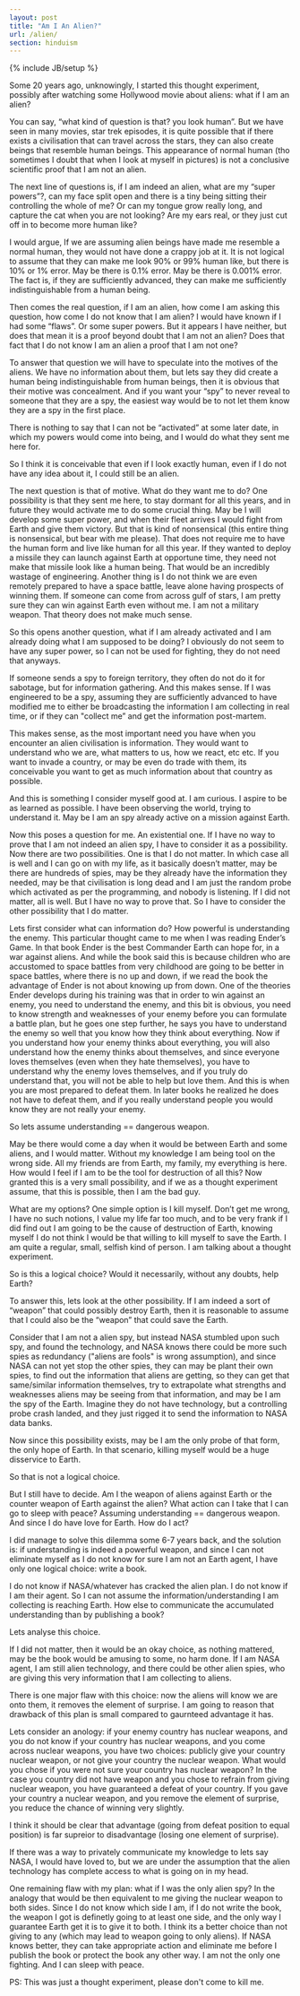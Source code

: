 ```yaml
---
layout: post
title: "Am I An Alien?"
url: /alien/
section: hinduism
---
```

{% include JB/setup %}

Some 20 years ago, unknowingly, I started this thought experiment, possibly
after watching some Hollywood movie about aliens: what if I am an alien?

You can say, “what kind of question is that? you look human”. But we have seen
in many movies, star trek episodes, it is quite possible that if there exists a
civilisation that can travel across the stars, they can also create beings that
resemble human beings. This appearance of normal human (tho sometimes I doubt
that when I look at myself in pictures) is not a conclusive scientific proof
that I am not an alien.

The next line of questions is, if I am indeed an alien, what are my “super
powers”?, can my face split open and there is a tiny being sitting their
controlling the whole of me? Or can my tongue grow really long, and capture the
cat when you are not looking? Are my ears real, or they just cut off in to
become more human like?

I would argue, If we are assuming alien beings have made me resemble a normal
human, they would not have done a crappy job at it. It is not logical to assume
that they can make me look 90% or 99% human like, but there is 10% or 1% error.
May be there is 0.1% error. May be there is 0.001% error. The fact is, if they
are sufficiently advanced, they can make me sufficiently indistinguishable from
a human being.

Then comes the real question, if I am an alien, how come I am asking this
question, how come I do not know that I am alien? I would have known if I had
some “flaws”. Or some super powers. But it appears I have neither, but does that
mean it is a proof beyond doubt that I am not an alien? Does that fact that I do
not know I am an alien a proof that I am not one?

To answer that question we will have to speculate into the motives of the
aliens. We have no information about them, but lets say they did create a human
being indistinguishable from human beings, then it is obvious that their motive
was concealment. And if you want your “spy” to never reveal to someone that they
are a spy, the easiest way would be to not let them know they are a spy in the
first place.

There is nothing to say that I can not be “activated” at some later date, in
which my powers would come into being, and I would do what they sent me here
for.

So I think it is conceivable that even if I look exactly human, even if I do not
have any idea about it, I could still be an alien.

The next question is that of motive. What do they want me to do? One possibility
is that they sent me here, to stay dormant for all this years, and in future
they would activate me to do some crucial thing. May be I will develop some
super power, and when their fleet arrives I would fight from Earth and give them
victory. But that is kind of nonsensical (this entire thing is nonsensical, but
bear with me please). That does not require me to have the human form and live
like human for all this year. If they wanted to deploy a missile they can launch
against Earth at opportune time, they need not make that missile look like a
human being. That would be an incredibly wastage of engineering. Another thing
is I do not think we are even remotely prepared to have a space battle, leave
alone having prospects of winning them. If someone can come from across gulf of
stars, I am pretty sure they can win against Earth even without me. I am not a
military weapon. That theory does not make much sense.

So this opens another question, what if I am already activated and I am already
doing what I am supposed to be doing? I obviously do not seem to have any super
power, so I can not be used for fighting, they do not need that anyways.

If someone sends a spy to foreign territory, they often do not do it for
sabotage, but for information gathering. And this makes sense. If I was
engineered to be a spy, assuming they are sufficiently advanced to have modified
me to either be broadcasting the information I am collecting in real time, or if
they can "collect me” and get the information post-martem.

This makes sense, as the most important need you have when you encounter an
alien civilisation is information. They would want to understand who we are,
what matters to us, how we react, etc etc. If you want to invade a country, or
may be even do trade with them, its conceivable you want to get as much
information about that country as possible.

And this is something I consider myself good at. I am curious. I aspire to be as
learned as possible. I have been observing the world, trying to understand it.
May be I am an spy already active on a mission against Earth.

Now this poses a question for me. An existential one. If I have no way to prove
that I am not indeed an alien spy, I have to consider it as a possibility. Now
there are two possibilities. One is that I do not matter. In which case all is
well and I can go on with my life, as it basically doesn’t matter, may be there
are hundreds of spies, may be they already have the information they needed, may
be that civilisation is long dead and I am just the random probe which activated
as per the programming, and nobody is listening. If I did not matter, all is
well. But I have no way to prove that. So I have to consider the other
possibility that I do matter.

Lets first consider what can information do? How powerful is understanding the
enemy. This particular thought came to me when I was reading Ender’s Game. In
that book Ender is the best Commander Earth can hope for, in a war against
aliens. And while the book said this is because children who are accustomed to
space battles from very childhood are going to be better in space battles, where
there is no up and down, if we read the book the advantage of Ender is not about
knowing up from down. One of the theories Ender develops during his training was
that in order to win against an enemy, you need to understand the enemy, and
this bit is obvious, you need to know strength and weaknesses of your enemy
before you can formulate a battle plan, but he goes one step further, he says
you have to understand the enemy so well that you know how they think about
everything. Now if you understand how your enemy thinks about everything, you
will also understand how the enemy thinks about themselves, and since everyone
loves themselves (even when they hate themselves), you have to understand why
the enemy loves themselves, and if you truly do understand that, you will not be
able to help but love them. And this is when you are most prepared to defeat
them. In later books he realized he does not have to defeat them, and if you
really understand people you would know they are not really your enemy.

So lets assume understanding == dangerous weapon.

May be there would come a day when it would be between Earth and some aliens,
and I would matter. Without my knowledge I am being tool on the wrong side. All
my friends are from Earth, my family, my everything is here. How would I feel if
I am to be the tool for destruction of all this? Now granted this is a very
small possibility, and if we as a thought experiment assume, that this is
possible, then I am the bad guy.

What are my options? One simple option is I kill myself. Don’t get me wrong, I
have no such notions, I value my life far too much, and to be very frank if I
did find out I am going to be the cause of destruction of Earth, knowing myself
I do not think I would be that willing to kill myself to save the Earth. I am
quite a regular, small, selfish kind of person. I am talking about a thought
experiment.

So is this a logical choice? Would it necessarily, without any doubts, help
Earth?

To answer this, lets look at the other possibility. If I am indeed a sort of
“weapon” that could possibly destroy Earth, then it is reasonable to assume that
I could also be the “weapon” that could save the Earth.

Consider that I am not a alien spy, but instead NASA stumbled upon such spy, and
found the technology, and NASA knows there could be more such spies as
redundancy ("aliens are fools" is wrong assumption), and since NASA can not yet
stop the other spies, they can may be plant their own spies, to find out the
information that aliens are getting, so they can get that same/similar
information themselves, try to extrapolate what strengths and weaknesses aliens
may be seeing from that information, and may be I am the spy of the Earth.
Imagine they do not have technology, but a controlling probe crash landed, and
they just rigged it to send the information to NASA data banks.

Now since this possibility exists, may be I am the only probe of that form, the
only hope of Earth. In that scenario, killing myself would be a huge disservice
to Earth.

So that is not a logical choice.

But I still have to decide. Am I the weapon of aliens against Earth or the
counter weapon of Earth against the alien? What action can I take that I can go
to sleep with peace? Assuming understanding == dangerous weapon. And since I do
have love for Earth. How do I act?

I did manage to solve this dilemma some 6-7 years back, and the solution is: if
understanding is indeed a powerful weapon, and since I can not eliminate myself
as I do not know for sure I am not an Earth agent, I have only one logical
choice: write a book.

I do not know if NASA/whatever has cracked the alien plan. I do not know if I am
their agent. So I can not assume the information/understanding I am collecting
is reaching Earth. How else to communicate the accumulated understanding than by
publishing a book?

Lets analyse this choice.

If I did not matter, then it would be an okay choice, as nothing mattered, may
be the book would be amusing to some, no harm done. If I am NASA agent, I am
still alien technology, and there could be other alien spies, who are giving
this very information that I am collecting to aliens.

There is one major flaw with this choice: now the aliens will know we are onto
them, it removes the element of surprise. I am going to reason that drawback of
this plan is small compared to gaurnteed advantage it has.

Lets consider an anology: if your enemy country has nuclear weapons, and you do
not know if your country has nuclear weapons, and you come across nuclear
weapons, you have two choices: publicly give your country nuclear weapon, or not
give your country the nuclear weapon. What would you chose if you were not sure
your country has nuclear weapon? In the case you country did not have weapon and
you chose to refrain from giving nuclear weapon, you have guaranteed a defeat of
your country. If you gave your country a nuclear weapon, and you remove the
element of surprise, you reduce the chance of winning very slightly.

I think it should be clear that advantage (going from defeat position to equal
position) is far supreior to disadvantage (losing one element of surprise).

If there was a way to privately communicate my knowledge to lets say NASA, I
would have loved to, but we are under the assumption that the alien technology
has complete access to what is going on in my head.

One remaining flaw with my plan: what if I was the only alien spy? In the
analogy that would be then equivalent to me giving the nuclear weapon to both
sides. Since I do not know which side I am, if I do not write the book, the
weapon I got is definetly going to at least one side, and the only way I
guarantee Earth get it is to give it to both. I think its a better choice than
not giving to any (which may lead to weapon going to only aliens). If NASA knows
better, they can take appropriate action and eliminate me before I publish the
book or protect the book any other way. I am not the only one fighting. And I
can sleep with peace.

PS: This was just a thought experiment, please don't come to kill me.

